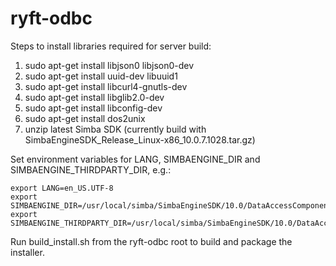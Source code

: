 # ryft-odbc

Steps to install libraries required for server build:
1. sudo apt-get install libjson0 libjson0-dev
2. sudo apt-get install uuid-dev libuuid1
3. sudo apt-get install libcurl4-gnutls-dev
4. sudo apt-get install libglib2.0-dev
5. sudo apt-get install libconfig-dev
6. sudo apt-get install dos2unix
7. unzip latest Simba SDK (currently build with SimbaEngineSDK_Release_Linux-x86_10.0.7.1028.tar.gz)

Set environment variables for LANG, SIMBAENGINE_DIR and SIMBAENGINE_THIRDPARTY_DIR, e.g.:

```
export LANG=en_US.UTF-8
export SIMBAENGINE_DIR=/usr/local/simba/SimbaEngineSDK/10.0/DataAccessComponents
export SIMBAENGINE_THIRDPARTY_DIR=/usr/local/simba/SimbaEngineSDK/10.0/DataAccessComponents/ThirdParty
```

Run build_install.sh from the ryft-odbc root to build and package the installer.

